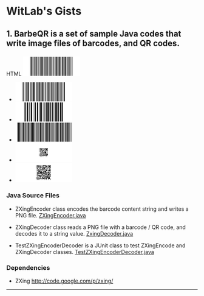 WitLab's Gists
================
## 1. BarbeQR is a set of sample Java codes that write image files of barcodes, and QR codes.
###
HTML
<img src="./BarbeQR/codabar-123456789.png" alt="codabar-123456789.png" width="150" height="50" />


* ![CodaBar Barcode](./BarbeQR/codabar-123456789.png)
* ![Code128 Barcode](./BarbeQR/code128-123456789.png)
* ![Code39 Barcode](./BarbeQR/code39-123456789.png)
* ![QR Code Barcode](./BarbeQR/qrcode-123456789.png)
* ![QR Code With Japanese Text](BarbeQR/qrcodeShiftJisJapanese-123456789.png)

### Java Source Files

* ZXingEncoder class encodes the barcode content string and writes a PNG file.
[ZXingEncoder.java](https://gist.github.com/witlab/6e62441333410e3fd65d)

* ZXingDecoder class reads a PNG file with a barcode / QR code, and decodes it to a string value.
[ZxingDecoder.java](https://gist.github.com/witlab/4aedde8fa566229bbeee)

* TestZXingEncoderDecoder is a JUnit class to test ZXingEncode and ZXingDecoder classes.
[TestZXingEncoderDecoder.java](https://gist.github.com/witlab/5ec411ee74c4409d0b7e)

### Dependencies
* ZXing http://code.google.com/p/zxing/

-------------

